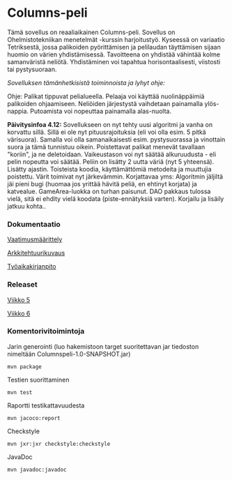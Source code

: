 # Columns-peli

Tämä sovellus on reaaliaikainen Columns-peli. Sovellus on Ohelmistotekniikan menetelmät -kurssin harjoitustyö. Kyseessä on variaatio Tetriksestä, jossa palikoiden pyörittämisen ja pelilaudan täyttämisen sijaan huomio on värien yhdistämisessä. Tavoitteena on yhdistää vähintää kolme samanväristä neliötä. Yhdistäminen voi tapahtua horisontaalisesti, viistosti tai pystysuoraan. 

*Sovelluksen tämänhetkisistä toiminnoista ja lyhyt ohje:*

Ohje: Palikat tippuvat pelialueella. Pelaaja voi käyttää nuolinäppäimiä palikoiden ohjaamiseen. Neliöiden järjestystä vaihdetaan painamalla ylös-nappia. Putoamista voi nopeuttaa painamalla alas-nuolta. 

**Päivitysinfoa 4.12:** Sovellukseen on nyt tehty uusi algoritmi ja vanha on korvattu sillä. Sillä ei ole nyt pituusrajoituksia (eli voi olla esim. 5 pitkä värisuora). Samalla voi olla samanaikaisesti esim. pystysuorassa ja vinottain suora ja tämä tunnistuu oikein. Poistettavat palikat menevät tavallaan "koriin", ja ne deletoidaan. Vaikeustason voi nyt säätää alkuruudusta - eli pelin nopeutta voi säätää. Peliin on lisätty 2 uutta väriä (nyt 5 yhteensä). Lisätty ajastin. Toisteista koodia, käyttämättömiä metodeita ja muuttujia poistettu. Värit toimivat nyt järkevämmin. Korjattavaa yms: Algoritmin jäljiltä jäi pieni bugi (huomaa jos yrittää hävitä peliä, en ehtinyt korjata) ja katvealue. GameArea-luokka on turhan paisunut. DAO pakkaus tulossa vielä, sitä ei ehdity vielä koodata (piste-ennätyksiä varten). Korjailu ja lisäily jatkuu kohta..

### Dokumentaatio

[Vaatimusmäärittely](https://github.com/anketola/ot-harjoitustyo/blob/master/dokumentaatio/vaatimusmaarittely.md)

[Arkkitehtuurikuvaus](https://github.com/anketola/ot-harjoitustyo/blob/master/dokumentaatio/arkkitehtuuri.md)

[Työaikakirjanpito](https://github.com/anketola/ot-harjoitustyo/blob/master/dokumentaatio/tuntikirjanpito.md)

### Releaset

[Viikko 5](https://github.com/anketola/ot-harjoitustyo/releases/tag/viikko5)

[Viikko 6](https://github.com/anketola/ot-harjoitustyo/releases/tag/Viikko)

### Komentorivitoimintoja

Jarin generointi (luo hakemistoon target suoritettavan jar tiedoston nimeltään Columnspeli-1.0-SNAPSHOT.jar)

```
mvn package
```

Testien suorittaminen

```
mvn test
```

Raportti testikattavuudesta

```
mvn jacoco:report
```

Checkstyle

```
mvn jxr:jxr checkstyle:checkstyle
```
JavaDoc

```
mvn javadoc:javadoc
```
